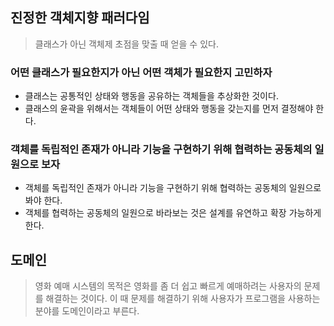 
## 진정한 객체지향 패러다임

> 클래스가 아닌 객체제 초점을 맞출 때 얻을 수 있다.

### 어떤 클래스가 필요한지가 아닌 어떤 객체가 필요한지 고민하자

- 클래스는 공통적인 상태와 행동을 공유하는 객체들을 추상화한 것이다.
- 클래스의 윤곽을 위해서는 객체들이 어떤 상태와 행동을 갖는지를 먼저 결정해야 한다.

### 객체를 독립적인 존재가 아니라 기능을 구현하기 위해 협력하는 공동체의 일원으로 보자

- 객체를 독립적인 존재가 아니라 기능을 구현하기 위해 협력하는 공동체의 일원으로 봐야 한다.
- 객체를 협력하는 공동체의 일원으로 바라보는 것은 설계를 유연하고 확장 가능하게 한다.


## 도메인

> 영화 예매 시스템의 목적은 영화를 좀 더 쉽고 빠르게 예매하려는 사용자의 문제를 해결하는 것이다.
> 이 때 문제를 해결하기 위해 사용자가 프로그램을 사용하는 분야를 도메인이라고 부른다.